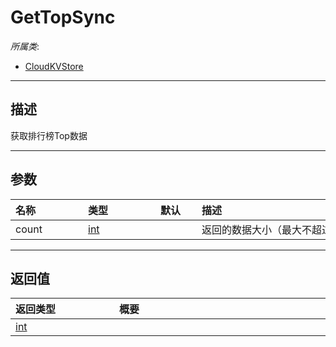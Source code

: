 # GetTopSync

*所属类*:
* [CloudKVStore](/Api/Classes/Cloud/CloudKVStore.md)
------------------------------------------------------------------------------------------
## 描述

获取排行榜Top数据

------------------------------------------------------------------------------------------
## 参数

|<div style="width:100px">名称</div>|<div style="width:100px">类型</div>|<div style="width:50px">默认</div>|<div style="width:350px">描述</div>|
|:---|:---|:---|:---|
|count|[int](/Api/DataType/Number.md)||返回的数据大小（最大不超过100)|

------------------------------------------------------------------------------------------
## 返回值

|<div style="width:150px">返回类型</div>|<div style="width:520px">概要</div>|
|:---|:---|
|[int](/Api/DataType/Number.md)||
